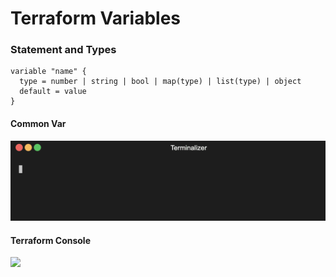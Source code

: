 # Terraform Variables

### Statement and Types

```
variable "name" {
  type = number | string | bool | map(type) | list(type) | object
  default = value
}

``` 

#### Common Var
<img src="https://github.com/lpcalisi/cloudsec-workshop-iac/blob/master/terraform/0_variables/gif/common_var.gif" />

#### Terraform Console
<img src="https://github.com/lpcalisi/cloudsec-workshop-iac/blob/master/terraform/0_variables/gif    /tfconsole.gif" />
